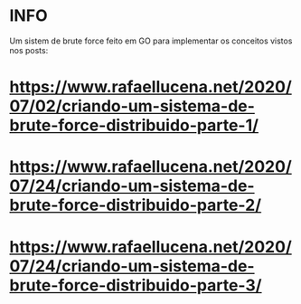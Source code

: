 # INFO
Um sistem de brute force feito em GO para implementar os conceitos vistos nos posts:
# https://www.rafaellucena.net/2020/07/02/criando-um-sistema-de-brute-force-distribuido-parte-1/
# https://www.rafaellucena.net/2020/07/24/criando-um-sistema-de-brute-force-distribuido-parte-2/
# https://www.rafaellucena.net/2020/07/24/criando-um-sistema-de-brute-force-distribuido-parte-3/